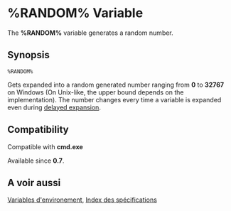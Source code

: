 # %RANDOM% Variable #

The **%RANDOM%** variable generates a random number.

## Synopsis ##

    %RANDOM%

Gets expanded into a random generated number ranging from **0** to **32767** 
on Windows \(On Unix-like, the upper bound depends on the implementation\). 
The number changes every time a variable is expanded even during [delayed 
expansion](spec/exp).

## Compatibility ##

Compatible with **cmd.exe**

Available since **0.7**.

## A voir aussi ##

[Variables d'environement](spec/var), [Index des spécifications](spec/index) 

